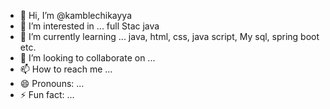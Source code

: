 - 👋 Hi, I’m @kamblechikayya
- 👀 I’m interested in ... full Stac java
- 🌱 I’m currently learning ... java, html, css, java script, My sql, spring boot etc.
- 💞️ I’m looking to collaborate on ...
- 📫 How to reach me ...
- 😄 Pronouns: ...
- ⚡ Fun fact: ...

<!---
kamblechikayya/kamblechikayya is a ✨ special ✨ repository because its `README.md` (this file) appears on your GitHub profile.
You can click the Preview link to take a look at your changes.
--->
